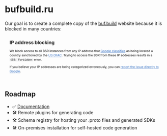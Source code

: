 # bufbuild.ru

Our goal is to create a complete copy of the [buf.build](https://buf.build/) website because it is blocked in many countries:

![](/ip-address-blocking.png)

## Roadmap

- ✅ [Documentation](https://bufbuild.ru/docs/)
- 🛠️ Remote plugins for generating code
- 🛠️ Schema registry for hosting your .proto files and generated SDKs
- 🛠️ On-premises installation for self-hosted code generation
